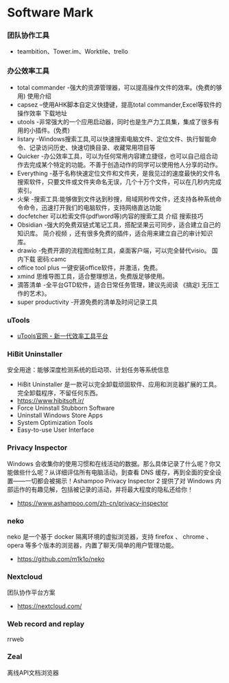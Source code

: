 # Software Mark

### 团队协作工具

- teambition、Tower.im、Worktile、trello

### 办公效率工具
- total commander -强大的资源管理器，可以提高操作文件的效率。(免费的够用) 使用介绍
- capsez –使用AHK脚本自定义快捷键，提高total commander,Excel等软件的操作效率 下载地址
- utools -非常强大的一个应用启动器，同时也是生产力工具集，集成了很多有用的小插件。(免费)
- listary -Windows搜索工具,可以快速搜索电脑文件、定位文件、执行智能命令、记录访问历史、快速切换目录、收藏常用项目等
- Quicker -办公效率工具，可以为任何常用内容建立捷径，也可以自己组合动作去完成某个特定的功能。不善于创造动作的同学可以使用他人分享的动作。
- Everything -基于名称快速定位文件和文件夹，是我见过的速度最快的文件名搜索软件，只要文件或文件夹命名无误，几个十万个文件，可以在几秒内完成索引。
- 火柴 -搜索工具:能够做到文件达到秒搜，局域网秒传文件，还支持各种系统命令命令，迅速打开我们的电脑软件，支持网络直达功能
- docfetcher 可以检索文件(pdf\word等)内容的搜索工具 介绍 搜索技巧
- Obsidian -强大的免费双链式笔记工具，搭配坚果云可同步，适合建立自己的知识库。 简介视频 ，还有很多免费的插件，适合用来建立自己的审计知识库。
- drawio -免费开源的流程图绘制工具，桌面客户端，可以完全替代visio。 国内下载 密码:camc
- office tool plus 一键安装office软件，并激活，免费。
- xmind 思维导图工具，适合整理想法，免费版足够使用。
- 滴答清单 -全平台GTD软件，适合日常任务管理，建议先阅读 《搞定Ⅰ 无压工作的艺术》。
- super productivity -开源免费的清单及时间记录工具

### uTools
- [uTools官网 - 新一代效率工具平台](https://u.tools/)

### HiBit Uninstaller

安全用途：能够深度检测系统的启动项、计划任务等系统信息

- HiBit Uninstaller 是一款可以完全卸载顽固软件、应用和浏览器扩展的工具。完全卸载程序，不留任何东西。
- https://www.hibitsoft.ir/
- Force Uninstall Stubborn Software
- Uninstall Windows Store Apps
- System Optimization Tools
- Easy-to-use User Interface

### Privacy Inspector

Windows 会收集你的使用习惯和在线活动的数据。那么具体记录了什么呢？你又能做些什么呢？从详细评估所有电脑活动，到查看 DNS 缓存，再到全面的安全设置——一切都会被揭示！Ashampoo Privacy Inspector 2 提供了对 Windows 内部运作的有趣见解，包括被记录的活动，并将最大程度的隐私还给你！

- https://www.ashampoo.com/zh-cn/privacy-inspector

### neko

neko 是一个基于 docker 隔离环境的虚拟浏览器，支持 firefox 、 chrome 、opera 等多个版本的浏览器，内置了聊天/简单的用户管理功能。

- https://github.com/m1k1o/neko

### Nextcloud

团队协作平台方案

- https://nextcloud.com/

### Web record and replay

rrweb

### Zeal

离线API文档浏览器

